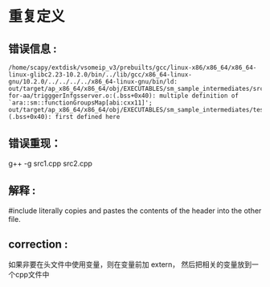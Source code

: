 # 重复定义

## 错误信息 :
```shell
/home/scapy/extdisk/vsomeip_v3/prebuilts/gcc/linux-x86/x86_64/x86_64-linux-glibc2.23-10.2.0/bin/../lib/gcc/x86_64-linux-gnu/10.2.0/../../../../x86_64-linux-gnu/bin/ld: out/target/ap_x86_64/x86_64/obj/EXECUTABLES/sm_sample_intermediates/src/trigger-for-aa/trigggerInfgsserver.o:(.bss+0x40): multiple definition of `ara::sm::functionGroupsMap[abi:cxx11]'; out/target/ap_x86_64/x86_64/obj/EXECUTABLES/sm_sample_intermediates/tests/sm_sample/sm_sample.o:(.bss+0x40): first defined here
```

## 错误重现：
g++ -g src1.cpp src2.cpp

## 解释 :
#include literally copies and pastes the contents of the header into the other file.

## correction :
如果非要在头文件中使用变量，则在变量前加 extern， 然后把相关的变量放到一个cpp文件中
